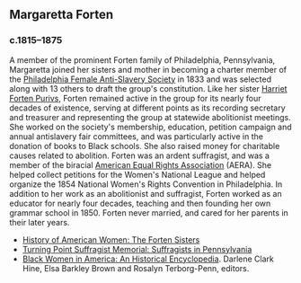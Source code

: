 ## Margaretta Forten
### c.1815&#8211;1875
A member of the prominent Forten family of Philadelphia, Pennsylvania, Margaretta joined her sisters and mother in becoming a charter member of the [Philadelphia Female Anti-Slavery Society](/search?q=Philadelphia+Female+Anti-Slavery+Society) in 1833 and was selected along with 13 others to draft the group's constitution. Like her sister [Harriet Forten Purivs](/search?q=Harriet+Forten+Purivs), Forten remained active in the group for its nearly four decades of existence, serving at different points as its recording secretary and treasurer and representing the group at statewide abolitionist meetings. She worked on the society's membership, education, petition campaign and annual antislavery fair committees, and was particularly active in the donation of books to Black schools. She also raised money for charitable causes related to abolition. Forten was an ardent suffragist, and was a member of the biracial [American Equal Rights Association](/search?q=American+Equal+Rights+Association) (AERA). She helped collect petitions for the Women's National League and helped organize the 1854 National Women's Rights Convention in Philadelphia. In addition to her work as an abolitionist and suffragist, Forten worked as an educator for nearly four decades, teaching and then founding her own grammar school in 1850. Forten never married, and cared for her parents in their later years.

* [History of American Women: The Forten Sisters](http://www.womenhistoryblog.com/2017/01/the-forten-sisters.html)
* [Turning Point Suffragist Memorial: Suffragists in Pennsylvania](https://suffragistmemorial.org/suffragists-in-pennsylvania/)
* [Black Women in America: An Historical Encyclopedia](https://www.goodreads.com/book/show/1449467.Black_Women_in_America). Darlene Clark Hine, Elsa Barkley Brown and Rosalyn Terborg-Penn, editors.

